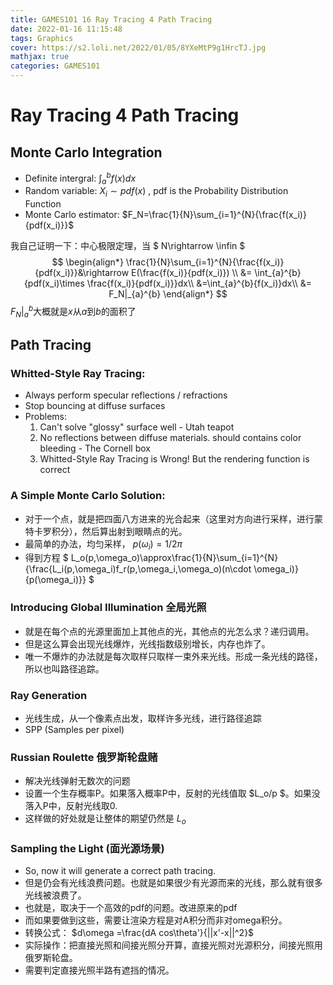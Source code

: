 ```yaml
---
title: GAMES101 16 Ray Tracing 4 Path Tracing
date: 2022-01-16 11:15:48
tags: Graphics 
cover: https://s2.loli.net/2022/01/05/8YXeMtP9g1HrcTJ.jpg
mathjax: true
categories: GAMES101
---
```


# Ray Tracing 4 Path Tracing
## Monte Carlo Integration
- Definite intergral: $\int_{a}^{b}{f(x)dx}$
- Random variable: $X_i\sim pdf(x)$ , pdf is the Probability Distribution Function
- Monte Carlo estimator: $F_N=\frac{1}{N}\sum_{i=1}^{N}{\frac{f(x_i)}{pdf(x_i)}}$

我自己证明一下：中心极限定理，当 $ N\rightarrow \infin $ 
$$
\begin{align*}
\frac{1}{N}\sum_{i=1}^{N}{\frac{f(x_i)}{pdf(x_i)}}&\rightarrow E(\frac{f(x_i)}{pdf(x_i)}) \\
&= \int_{a}^{b}{pdf(x_i)\times \frac{f(x_i)}{pdf(x_i)}}dx\\
&=\int_{a}^{b}{f(x_i)}dx\\
&= F_N|_{a}^{b}
\end{align*}
$$
$F_N|_{a}^{b}$大概就是$x$从$a$到$b$的面积了
## Path Tracing
### Whitted-Style Ray Tracing:
- Always perform specular reflections / refractions
- Stop bouncing at diffuse surfaces
- Problems:
    1. Can't solve "glossy" surface well - Utah teapot
    2. No reflections between diffuse materials. should contains color bleeding - The Cornell box
    3. Whitted-Style Ray Tracing is Wrong! But the rendering function is correct
### A Simple Monte Carlo Solution:
- 对于一个点，就是把四面八方进来的光合起来（这里对方向进行采样，进行蒙特卡罗积分），然后算出射到眼睛点的光。
- 最简单的办法，均匀采样， $p(\omega_i)=1/2\pi$
- 得到方程 $ L_o(p,\omega_o)\approx\frac{1}{N}\sum_{i=1}^{N}{\frac{L_i(p,\omega_i)f_r(p,\omega_i,\omega_o)(n\cdot \omega_i)}{p(\omega_i)}} $
### Introducing Global Illumination 全局光照
- 就是在每个点的光源里面加上其他点的光，其他点的光怎么求？递归调用。
- 但是这么算会出现光线爆炸，光线指数级别增长，内存也炸了。
- 唯一不爆炸的办法就是每次取样只取样一束外来光线。形成一条光线的路径，所以也叫路径追踪。
### Ray Generation
- 光线生成，从一个像素点出发，取样许多光线，进行路径追踪
- SPP (Samples per pixel)
### Russian Roulette 俄罗斯轮盘赌
- 解决光线弹射无数次的问题
- 设置一个生存概率P。如果落入概率P中，反射的光线值取 $L_o/p $。如果没落入P中，反射光线取0.
- 这样做的好处就是让整体的期望仍然是 $L_o$
### Sampling the Light (面光源场景)
- So, now it will generate a correct path tracing.
- 但是仍会有光线浪费问题。也就是如果很少有光源而来的光线，那么就有很多光线被浪费了。
- 也就是，取决于一个高效的pdf的问题。改进原来的pdf
- 而如果要做到这些，需要让渲染方程是对A积分而非对omega积分。
- 转换公式： $d\omega =\frac{dA cos\theta'}{||x'-x||^2}$
- 实际操作：把直接光照和间接光照分开算，直接光照对光源积分，间接光照用俄罗斯轮盘。
- 需要判定直接光照半路有遮挡的情况。